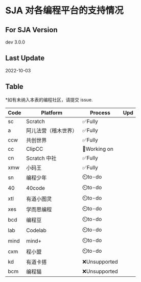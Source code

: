 # SJA 对各编程平台的支持情况

## For SJA Version

dev 3.0.0

## Last Update

2022-10-03

## Table

\*如有未纳入本表的编程社区，请提交 issue.

| Code | Platform             | Process       | Upd |
| ---- | -------------------- | ------------- | --- |
| sc   | Scratch              | ✅Fully       |     |
| a    | 阿儿法营（稽木世界） | ✅Fully       |     |
| ccw  | 共创世界             | ✅Fully       |     |
| cc   | ClipCC               | 🚧Working on  |     |
| cn   | Scratch 中社         | ✅Fully       |     |
| xmw  | 小码王               | ✅Fully       |     |
| sn   | 编程少年             | ⏲️to-do       |     |
| 40   | 40code               | ⏲️to-do       |     |
| xtl  | 有道小图灵           | ⏲️to-do       |     |
| xes  | 学而思编程           | ⏲️to-do       |     |
| bcd  | 编程豆               | ⏲️to-do       |     |
| lab  | Codelab              | ⏲️to-do       |     |
| mind | mind+                | ⏲️to-do       |     |
| cxm  | 程小盟               | ⏲️to-do       |     |
| kd   | 有道卡搭             | ❌Unsupported |     |
| bcm  | 编程猫               | ❌Unsupported |     |
